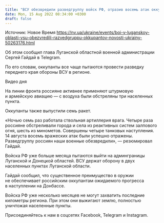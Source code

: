 ```yaml
---
title: "ВСУ обезвредили разведгруппу войск РФ, отразив восемь атак оккупантов в Луганской области — Гайдай"
date: Mon, 15 Aug 2022 08:34:00 +0300
draft: false
---
```

Источник: Новое Время https://nv.ua/ukraine/events/boi-v-luganskoy-oblasti-vsu-obezvredili-razvedgruppu-okkupantov-novosti-ukrainy-50263176.html


 Об этом сообщил глава Луганской областной военной администрации Сергей Гайдай в Telegram.

По его словам, оккупанты все чаще пытаются провести разведку переднего края обороны ВСУ в регионе.

 Видео дня  

На линии фронта россияне активнее применяют штурмовую и армейскую авиацию — с воздуха были обстреляны три населенных пункта.

Оккупанты также выпустили семь ракет.

«Ночью семь раз работала ствольная артиллерия врага. Четыре раза россияне обстреливали города и села из реактивных систем залпового огня, шесть из минометов. Совершены четыре танковых наступления. 14 августа восемь вражеских атак были успешно отражены. Разведгруппу россиян наши военные обезвредили», — резюмировал Гайдай.

Войска РФ уже больше месяца пытаются выйти на админграницы Луганской и Донецкой областей. ВСУ держат оборону в двух населенных пунктах Луганской области.

Гайдай сообщил, что существенное преимущество в оружии не обеспечивает российским оккупантам ожидаемого прогресса в наступлении на Донбассе.

Войска РФ уже несколько месяцев не могут захватить последние километры региона. При этом они выжигают землю, полностью уничтожая населенные пункты.

Присоединяйтесь к нам в соцсетях Facebook, Telegram и Instagram.
